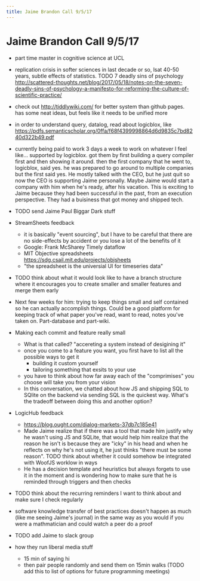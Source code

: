 ```yaml
---
title: Jaime Brandon Call 9/5/17
---
```


# Jaime Brandon Call 9/5/17


* part time master in cognitive science at UCL


* replication crisis in softer sciences in last decade or so, lsat 40-50 years, subtle effects of statistics. TODO 7 deadly sins of psychology http://scattered-thoughts.net/blog/2017/05/18/notes-on-the-seven-deadly-sins-of-psychology-a-manifesto-for-reforming-the-culture-of-scientific-practice/


* check out http://tiddlywiki.com/ for better system than github pages. has some neat ideas, but feels like it needs to be unified more


* in order to understand query, datalog, read about logicblox, like https://pdfs.semanticscholar.org/0ffa/f68f4399998864d6d9835c7bd8240d322b49.pdf


* currently being paid to work 3 days a week to work on whatever I feel like... supported by logicblox. got them by first building a query compiler first and then showing it around. then the first company that he went to, logicblox, said yes. he was prepared to go around to multiple companies but the first said yes. He mostly talked with the CEO, but he just quit so now the CEO is supporting Jaime personally. Maybe Jaime would start a company with him when he's ready, after his vacation. This is exciting to Jaime because they had been successful in the past, from an execution perspective. They had a buisiness that got money and shipped tech.


* TODO send Jaime Paul Biggar Dark stuff


* StreamSheets feedback
  * it is basically "event sourcing", but I have to be careful that there are no side-effects by accident or you lose a lot of the benefits of it
  * Google: Frank McSharey Timely dataflow 
  * MIT Objective spreadsheets https://sdg.csail.mit.edu/projects/objsheets
  * "the spreadsheet is the universial UI for timeseries data"


* TODO think about what it would look like to have a branch structure where it encourages you to create smaller and smaller features and merge them early


* Next few weeks for him: trying to keep things small and self contained so he can actually accomplish things. Could be a good platform for keeping track of what paper you've read, want to read, notes you've taken on. Part-database and part-wiki.


* Making each commit and feature really small
  * What is that called? "accereting a system instead of desigining it" 
  * once you come to a feature you want, you first have to list all the possible ways to get it
    * building it custom yourself
    * tailoring something that exsits to your use
  * you have to think about how far away each of the "comprimises" you choose will take you from your vision
  * In this conversation, we chatted about how JS and shipping SQL to SQlite on the backend via sending SQL is the quickest way. What's the tradeoff between doing this and another option?


* LogicHub feedback
  * https://blog.ought.com/dialog-markets-37db7c185e41
  * Made Jaime realize that if there was a tool that made him justify why he wasn't using JS and SQLite, that would help him realize that the reason he isn't is because they are "icky" in his head and when he reflects on why he's not using it, he just thinks "there must be some reason". TODO think about whether it could somehow be integrated with WoofJS worklow in ways
  * He has a decision template and heuristics but always forgets to use it in the moment and is wondering how to make sure that he is reminded through triggers and then checks


* TODO think about the recurring reminders I want to think about and make sure I check regularly

* software knowledge transfer of best practices doesn't happen as much (like me seeing Jaime's journal) in the same way as you would if you were a mathmatician and could watch a peer do a proof

* TODO add Jaime to slack group 

* how they run liberal media stuff
  * 15 min of saying hi
  * then pair people randomly and send them on 15min walks (TODO add this to list of options for future programming meetings)

<script>

(function(i,s,o,g,r,a,m){i['GoogleAnalyticsObject']=r;i[r]=i[r]||function(){
(i[r].q=i[r].q||[]).push(arguments)},i[r].l=1*new Date();a=s.createElement(o),
m=s.getElementsByTagName(o)[0];a.async=1;a.src=g;m.parentNode.insertBefore(a,m)
})(window,document,'script','https://www.google-analytics.com/analytics.js','ga');

ga('create', 'UA-103157758-1', 'auto');
ga('send', 'pageview');

</script>
<script repoPath="stevekrouse/futureofcoding.org" type="text/javascript" src="https://cdn.rawgit.com/stevekrouse/unbreakable-links/67bca330b3423c82bbcadcc4bb4025e1234fc9dc/index.js"></script>